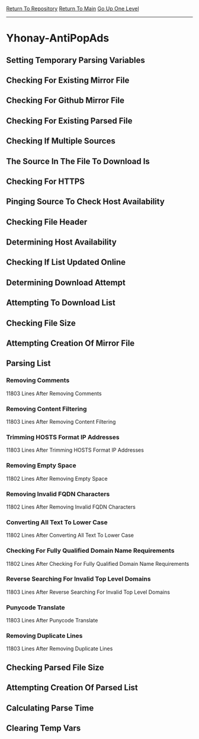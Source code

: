 [Return To Repository](https://github.com/deathbybandaid/piholeparser/)
[Return To Main](https://github.com/deathbybandaid/piholeparser/blob/master/RecentRunLogs/Mainlog.md)
[Go Up One Level](https://github.com/deathbybandaid/piholeparser/blob/master/RecentRunLogs/TopLevelScripts/30-Processing-External-Blacklists.md)
____________________________________
# Yhonay-AntiPopAds
## Setting Temporary Parsing Variables
## Checking For Existing Mirror File
## Checking For Github Mirror File
## Checking For Existing Parsed File
## Checking If Multiple Sources
## The Source In The File To Download Is
## Checking For HTTPS
## Pinging Source To Check Host Availability
## Checking File Header
## Determining Host Availability
## Checking If List Updated Online
## Determining Download Attempt
## Attempting To Download List
## Checking File Size
## Attempting Creation Of Mirror File
## Parsing List
### Removing Comments
11803 Lines After Removing Comments
### Removing Content Filtering
11803 Lines After Removing Content Filtering
### Trimming HOSTS Format IP Addresses
11803 Lines After Trimming HOSTS Format IP Addresses
### Removing Empty Space
11802 Lines After Removing Empty Space
### Removing Invalid FQDN Characters
11802 Lines After Removing Invalid FQDN Characters
### Converting All Text To Lower Case
11802 Lines After Converting All Text To Lower Case
### Checking For Fully Qualified Domain Name Requirements
11802 Lines After Checking For Fully Qualified Domain Name Requirements
### Reverse Searching For Invalid Top Level Domains
11803 Lines After Reverse Searching For Invalid Top Level Domains
### Punycode Translate
11803 Lines After Punycode Translate
### Removing Duplicate Lines
11803 Lines After Removing Duplicate Lines
## Checking Parsed File Size
## Attempting Creation Of Parsed List
## Calculating Parse Time
## Clearing Temp Vars
